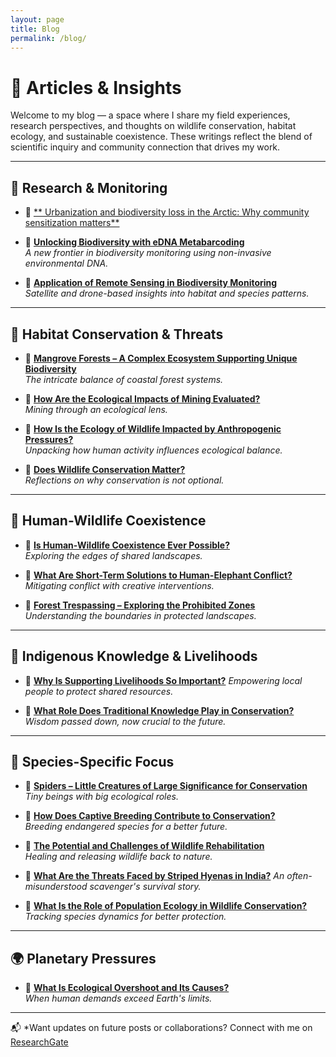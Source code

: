 ```yaml
---
layout: page
title: Blog
permalink: /blog/
---
```


# 📝 Articles & Insights

Welcome to my blog — a space where I share my field experiences, research perspectives, and thoughts on wildlife conservation, habitat ecology, and sustainable coexistence. These writings reflect the blend of scientific inquiry and community connection that drives my work.

---

## 🔬 Research & Monitoring

 - 🔗 [** Urbanization and biodiversity loss in the Arctic: Why community sensitization matters**](https://www.oulu.fi/en/blogs/science-arctic-attitude/urbanization-and-biodiversity-loss-arctic-why-community-sensitization-matters)

- 🔗 [**Unlocking Biodiversity with eDNA Metabarcoding**](https://www.oulu.fi/en/blogs/science-arctic-attitude/unlocking-biodiversity-e-dna-metabarcoding)  
  *A new frontier in biodiversity monitoring using non-invasive environmental DNA.*

- 🔗 [**Application of Remote Sensing in Biodiversity Monitoring**](https://thinkwildlifefoundation.com/application-of-remote-sensing-in-biodiversity-monitoring/)  
  *Satellite and drone-based insights into habitat and species patterns.*


---

## 🐾 Habitat Conservation & Threats


- 🔗 [**Mangrove Forests – A Complex Ecosystem Supporting Unique Biodiversity**](https://thinkwildlifefoundation.com/mangrove-forests-a-complex-ecosystem-supporting-unique-biodiversitynique-biodiversity/)  
  *The intricate balance of coastal forest systems.*

- 🔗 [**How Are the Ecological Impacts of Mining Evaluated?**](https://thinkwildlifefoundation.com/how-are-the-ecological-impacts-of-mining-evaluated/)  
  *Mining through an ecological lens.*

- 🔗 [**How Is the Ecology of Wildlife Impacted by Anthropogenic Pressures?**](https://thinkwildlifefoundation.com/how-is-the-ecology-of-wildlife-impacted-by-antropogenic-pressures/)  
  *Unpacking how human activity influences ecological balance.*

- 🔗 [**Does Wildlife Conservation Matter?**](#)  
  *Reflections on why conservation is not optional.*

---

## 🧭 Human-Wildlife Coexistence


- 🔗 [**Is Human-Wildlife Coexistence Ever Possible?**](https://thinkwildlifefoundation.com/is-human-wildlife-coexistence-ever-possible/)  
  *Exploring the edges of shared landscapes.*

- 🔗 [**What Are Short-Term Solutions to Human-Elephant Conflict?**](https://thinkwildlifefoundation.com/what-are-short-term-solutions-to-human-elephant-conflict/)  
  *Mitigating conflict with creative interventions.*

- 🔗 [**Forest Trespassing – Exploring the Prohibited Zones**](https://thinkwildlifefoundation.com/forest-trespassing-exploring-the-prohibited-zones/)  
  *Understanding the boundaries in protected landscapes.*

---

## 🌿 Indigenous Knowledge & Livelihoods


- 🔗 [**Why Is Supporting Livelihoods So Important?**](https://thinkwildlifefoundation.com/why-is-supporting-livelihoods-so-important-for-wildlife-conservation/) 
  *Empowering local people to protect shared resources.*

- 🔗 [**What Role Does Traditional Knowledge Play in Conservation?**](https://thinkwildlifefoundation.com/threats-and-conservation-of-the-arctic-marine-ecosystem/)  
  *Wisdom passed down, now crucial to the future.*

---

## 🐆 Species-Specific Focus


- 🔗 [**Spiders – Little Creatures of Large Significance for Conservation**](https://thinkwildlifefoundation.com/spiders-little-creatures-of-large-significance-for-conservation/)  
  *Tiny beings with big ecological roles.*

- 🔗 [**How Does Captive Breeding Contribute to Conservation?**](https://thinkwildlifefoundation.com/how-does-captive-breeding-contribute-to-conservation/)  
  *Breeding endangered species for a better future.*

- 🔗 [**The Potential and Challenges of Wildlife Rehabilitation**](https://thinkwildlifefoundation.com/the-potential-and-challenges-of-wildlife-rehabilitation/)  
  *Healing and releasing wildlife back to nature.*

- 🔗 [**What Are the Threats Faced by Striped Hyenas in India?**](https://thinkwildlifefoundation.com/a-case-study-of-threats-to-hyena-from-astaranga-puri-odisha-india/) 
  *An often-misunderstood scavenger's survival story.*

- 🔗 [**What Is the Role of Population Ecology in Wildlife Conservation?**](https://thinkwildlifefoundation.com/what-is-the-role-of-population-ecology-in-wildlife-conservation/#:~:text=Population%20Ecology%20helps%20with%20species,strategy%20to%20maintain%20viable%20populations.)  
  *Tracking species dynamics for better protection.*

---

## 🌍 Planetary Pressures


- 🔗 [**What Is Ecological Overshoot and Its Causes?**](https://thinkwildlifefoundation.com/what-is-ecological-overshoot-and-its-causes/)  
  *When human demands exceed Earth's limits.*

---

📬 *Want updates on future posts or collaborations? Connect with me on [ResearchGate](https://www.researchgate.net/profile/Shreya-Pandey-17)
